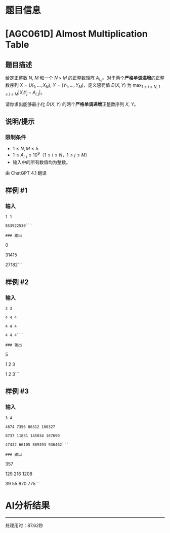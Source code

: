 # 题目信息

# [AGC061D] Almost Multiplication Table

## 题目描述

给定正整数 $N,\ M$ 和一个 $N \times M$ 的正整数矩阵 $A_{i,j}$。对于两个**严格单调递增**的正整数序列 $X = (X_1, \ldots, X_N),\ Y = (Y_1, \ldots, Y_M)$，定义惩罚值 $D(X, Y)$ 为 $\max_{1 \leq i \leq N,\ 1 \leq j \leq M} |X_i Y_j - A_{i,j}|$。

请你求出能够最小化 $D(X, Y)$ 的两个**严格单调递增**正整数序列 $X,\ Y$。

## 说明/提示

### 限制条件

- $1 \leq N, M \leq 5$
- $1 \leq A_{i,j} \leq 10^9$（$1 \leq i \leq N$，$1 \leq j \leq M$）
- 输入中的所有数值均为整数。

由 ChatGPT 4.1 翻译

## 样例 #1

### 输入

```
1 1

853922530```

### 输出

```
0

31415

27182```

## 样例 #2

### 输入

```
3 3

4 4 4

4 4 4

4 4 4```

### 输出

```
5

1 2 3 

1 2 3```

## 样例 #3

### 输入

```
3 4

4674 7356 86312 100327

8737 11831 145034 167690

47432 66105 809393 936462```

### 输出

```
357

129 216 1208 

39 55 670 775```

# AI分析结果



---
处理用时：87.62秒